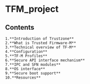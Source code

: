# TFM_project

## Contents
    1.**Introduction of Trustzone**       
    2.**What is Trusted Firmware-M**
    3.**Technical overview of TF-M**
    4.**Configuration**
    5.**TF-M Profiles**
    6.**Secure API interface mechanism**
    7.**IPC and SFN modules**
    8.**OS interface**
    9.**Secure boot support**
    10.**Resources**

